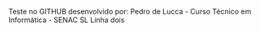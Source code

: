 Teste no GITHUB desenvolvido por: Pedro de Lucca - Curso Técnico em Informática - SENAC SL 
Linha dois

